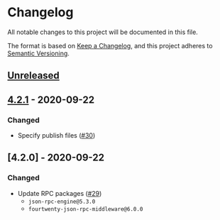 # Changelog

All notable changes to this project will be documented in this file.

The format is based on [Keep a Changelog](https://keepachangelog.com/en/1.0.0/), and this project adheres to [Semantic Versioning](https://semver.org/spec/v2.0.0.html).

## [Unreleased]

## [4.2.1] - 2020-09-22

### Changed

- Specify publish files ([#30](https://github.com/420integrated/fourtwenty-json-rpc-filters/pull/30))

## [4.2.0] - 2020-09-22

### Changed

- Update RPC packages ([#29](https://github.com/420integrated/fourtwenty-json-rpc-filters/pull/29))
  - `json-rpc-engine@5.3.0`
  - `fourtwenty-json-rpc-middleware@6.0.0`

[Unreleased]:https://github.com/420integrated/fourtwenty-json-rpc-filters/compare/v4.2.1...HEAD
[4.2.1]:https://github.com/420integrated/fourtwenty-json-rpc-filters/compare/v4.2.0...v4.2.1
